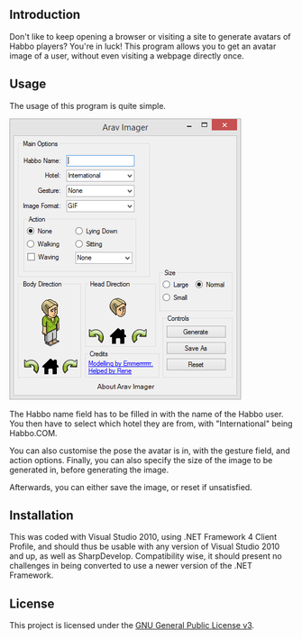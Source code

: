 ## Introduction

Don't like to keep opening a browser or visiting a site to generate avatars of Habbo players? You're in luck! This program allows you to get an avatar image of a user, without even visiting a webpage directly once.

## Usage

The usage of this program is quite simple.

![How the program looks like on startup](/Screenshots/main.png?raw=true)

The Habbo name field has to be filled in with the name of the Habbo user. You then have to select which hotel they are from, with "International" being Habbo.COM.

You can also customise the pose the avatar is in, with the gesture field, and action options. Finally, you can also specify the size of the image to be generated in, before generating the image.

Afterwards, you can either save the image, or reset if unsatisfied.

## Installation

This was coded with Visual Studio 2010, using .NET Framework 4 Client Profile, and should thus be usable with any version of Visual Studio 2010 and up, as well as SharpDevelop. Compatibility wise, it should present no challenges in being converted to use a newer version of the .NET Framework.

## License

This project is licensed under the [GNU General Public License v3](LICENSE.md).
